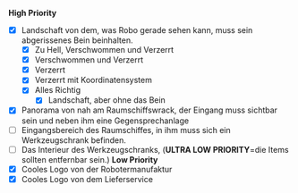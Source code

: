 __High Priority__
- [x] Landschaft von dem, was Robo gerade sehen kann, muss sein abgerissenes Bein beinhalten.
  - [x] Zu Hell, Verschwommen und Verzerrt
  - [x] Verschwommen und Verzerrt
  - [x] Verzerrt
  - [x] Verzerrt mit Koordinatensystem
  - [x] Alles Richtig
    - [x] Landschaft, aber ohne das Bein
- [x] Panorama von nah am Raumschiffswrack, der Eingang muss sichtbar sein und neben ihm eine Gegensprechanlage
- [ ] Eingangsbereich des Raumschiffes, in ihm muss sich ein Werkzeugschrank befinden.
- [ ] Das Interieur des Werkzeugschranks, (__ULTRA LOW PRIORITY__=die Items sollten entfernbar sein.)
__Low Priority__
- [x] Cooles Logo von der Robotermanufaktur
- [x] Cooles Logo von dem Lieferservice
